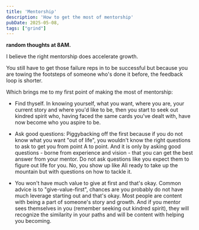 ```yaml
---
title: 'Mentorship'
description: 'How to get the most of mentorship'
pubDate: 2025-05-08,
tags: ["grind"]
---
```

__random thoughts at 8AM.__

I believe the right mentorship does accelerate growth. 

You still have to get those failure reps in to be successful but because you are towing the footsteps of someone who's done it before, the feedback loop is shorter.

Which brings me to my first point of making the most of mentorship:

- Find thyself. In knowing yourself, what you want, where you are, your current story and where you'd like to be, then you start to seek out kindred spirit who, having faced the same cards you've dealt with, have now become who you aspire to be.

- Ask good questions: Piggybacking off the first because if you do not know what you want "out of life", you wouldn't know the right questions to ask to get you from point A to point. And it is only by asking good questions - borne from experience and vision - that you can get the best answer from your mentor. Do not ask questions like you expect them to figure out life for you. No, you show up like Ali ready to take up the mountain but with questions on how to tackle it.

- You won't have much value to give at first and that's okay. Common advice is to "give-value-first", chances are you probably do not have much leverage starting out and that's okay. Most people are content with being a part of someone's story and growth. And if you mentor sees themselves in you (remember seeking out kindred spirit), they will recognize the similarity in your paths and will be content with helping you becoming. 